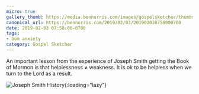 ```yaml
---
micro: true
gallery_thumb: https://media.bennorris.com/images/gospelsketcher/thumbs/joseph-smith-history.jpg
canonical_url: https://bennorris.com/2019/02/03/201902030758000700
date: 2019-02-03 07:58:00-0700
tags:
- bom anxiety
category: Gospel Sketcher
---
```


An important lesson from the experience of Joseph Smith getting the Book of Mormon is that helplessness ≠ weakness. It is ok to be helpless when we turn to the Lord as a result.

![Joseph Smith History](https://media.bennorris.com/images/gospelsketcher/bom-anxiety-study/joseph-smith-history.jpg){:loading="lazy"}